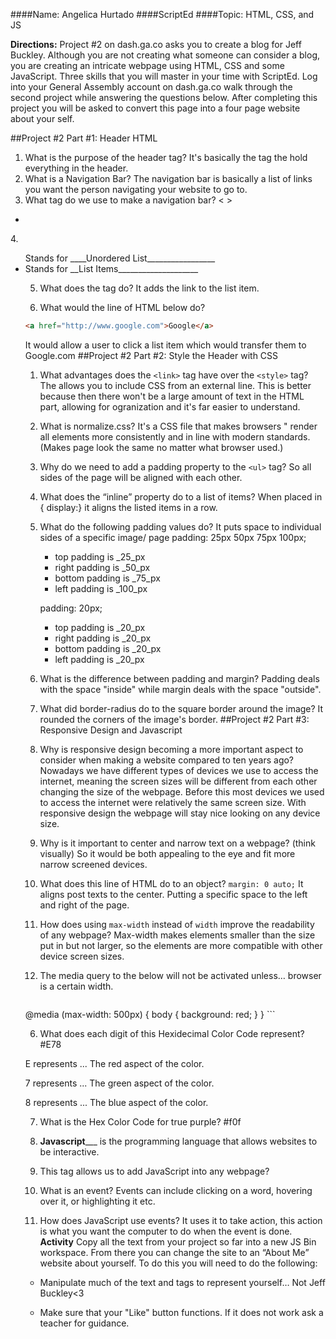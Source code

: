 ####Name: Angelica Hurtado
####ScriptEd
####Topic: HTML, CSS, and JS

**Directions:** Project #2 on dash.ga.co asks you to create a blog for Jeff Buckley. Although you are not creating what someone can consider a blog, you are creating an intricate webpage using HTML, CSS and some JavaScript. Three skills that you will master in your time with ScriptEd. Log into your General Assembly account on dash.ga.co walk through the second project while answering the questions below. After completing this project you will be asked to convert this page into a four page website about your self.


##Project #2 Part #1: Header HTML
1. What is the purpose of the header tag?
It's basically the tag the hold everything in the header.
2. What is a Navigation Bar?
The navigation bar is basically a list of links you want the person navigating your website to go to.
3. What tag do we use to make a navigation bar? <      >
<ul>
<li> </li>
</ul> 
4.  <ul> Stands for ____Unordered List_________________
    <li> Stands for __List Items____________________

5. What does the <a> tag do?
It adds the link to the list item.

6. What would the line of HTML below do?

``` html
<a href="http://www.google.com">Google</a>
```
It would allow a user to click a list item which would transfer them to Google.com
##Project #2 Part #2: Style the Header with CSS

1. What advantages does the `<link>` tag have over the `<style>` tag?
The <link> allows you to include CSS from an external line. This is better because then there won't be a large amount of text in the HTML part, allowing for ogranization and it's far easier to understand.
2. What is normalize.css?
It's a CSS file that makes browsers " render all elements more consistently and in line with modern standards. (Makes page look the same no matter what browser used.)
3. Why do we need to add a padding property to the `<ul>` tag?
So all sides of the page will be aligned with each other.

4. What does the “inline” property do to a list of items?
When placed in { display:} it aligns the listed items in a row.
5. What do the following padding values do?
It puts space to individual sides of a specific image/ page
    padding: 25px 50px 75px 100px;

    * top padding is _25_px
    * right padding is _50_px
    * bottom padding is _75_px
    * left padding is _100_px

    padding: 20px;

    * top padding is _20_px
    * right padding is _20_px
    * bottom padding is _20_px
    * left padding is _20_px

6. What is the difference between padding and margin?
Padding deals with the space "inside" while margin deals with the space "outside".

7. What did border-radius do to the square border around the image?
It rounded the corners of the image's border.
##Project #2 Part #3: Responsive Design and Javascript

1. Why is responsive design becoming a more important aspect to consider when making a website compared to ten years ago?
Nowadays we have different types of devices we use to access the internet, meaning the screen sizes will be different from each other changing the size of the webpage. Before this most devices we used to access the internet were relatively the same screen size. With responsive design the webpage will stay nice looking on any device size.
2. Why is it important to center and narrow text on a webpage? (think visually)
So it would be both appealing to the eye and fit more narrow screened devices.
3. What does this line of HTML do to an object? `margin: 0 auto;`
It aligns post texts to the center. Putting a specific space to the left and right of the page.
4. How does using `max-width` instead of `width` improve the readability of any webpage?
Max-width makes elements smaller than the size put in but not larger, so the elements are more compatible with other device screen sizes.
5. The media query to the below  will not be activated unless… browser is a certain width.

    ``` css
@media (max-width: 500px) {
    body {
        background: red;
    }
}
    ```

6. What does each digit of this Hexidecimal Color Code represent? #E78

 E represents ... The red aspect of the color.

 7 represents ... The green aspect of the color.

 8 represents ... The blue aspect of the color.

7. What is the Hex Color Code for true purple?  #f0f

8. ______Javascript_________ is the programming language that allows websites to be interactive.

9. This tag allows us to add JavaScript into any webpage? <script>          </script>

10. What is an event?
Events can include clicking on a word, hovering over it, or highlighting it etc.
11. How does JavaScript use events?
It uses it to take action, this action is what you want the computer to do when the event is done.
**Activity** Copy all the text from your project so far into a new JS Bin workspace. From there you can change the site to an “About Me” website about yourself. To do this you will need to do the following:

- Manipulate much of the text and tags to represent yourself… Not Jeff Buckley<3

- Make sure that your "Like" button functions. If it does not work ask a teacher for guidance.



